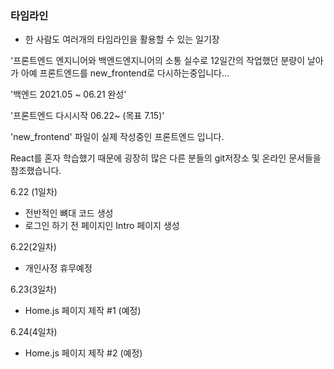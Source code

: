 ### 타임라인

- 한 사람도 여러개의 타임라인을 활용할 수 있는 일기장



'프론트엔드 엔지니어와 백엔드엔지니어의 소통 실수로 12일간의 작업했던 분량이 날아가 아예 프론트엔드를 new_frontend로 다시하는중입니다...



'백엔드 2021.05 ~ 06.21 완성'

'프론트엔드 다시시작 06.22~ (목표 7.15)'



'new_frontend' 파일이 실제 작성중인 프론트엔드 입니다.

React를 혼자 학습했기 때문에 굉장히 많은 다른 분들의 git저장소 및 온라인 문서들을 참조했습니다.



6.22 (1일차)

- 전반적인 뼈대 코드 생성
- 로그인 하기 전 페이지인 Intro 페이지 생성



6.22(2일차)

- 개인사정 휴무예정

 

6.23(3일차)

- Home.js 페이지 제작 #1 (예정)



6.24(4일차)

- Home.js 페이지 제작 #2 (예정)